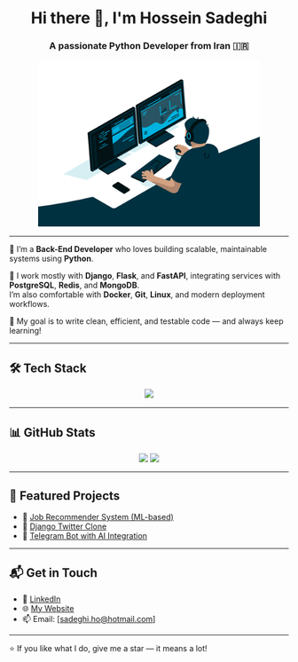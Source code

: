 <h1 align="center">Hi there 👋, I'm Hossein Sadeghi</h1>
<h3 align="center">A passionate Python Developer from Iran 🇮🇷</h3>

<div align="center">
  <img src="hossein-sa-animation.gif" width="400"/>
</div>

---

🌱 I’m a **Back-End Developer** who loves building scalable, maintainable systems using **Python**.

🔭 I work mostly with **Django**, **Flask**, and **FastAPI**, integrating services with **PostgreSQL**, **Redis**, and **MongoDB**.  
I’m also comfortable with **Docker**, **Git**, **Linux**, and modern deployment workflows.

🎯 My goal is to write clean, efficient, and testable code — and always keep learning!

---

## 🛠️ Tech Stack

<p align="center">
  <img src="https://skillicons.dev/icons?i=python,django,flask,fastapi,redis,postgres,mongodb,html,css,js,bootstrap,git,docker,pycharm,linux" />
</p>

---

## 📊 GitHub Stats

<p align="center">
  <img src="https://github-readme-stats.vercel.app/api?username=hossein-sa&show_icons=true&theme=radical&count_private=true" />
  <img src="https://github-readme-streak-stats.herokuapp.com/?user=hossein-sa&theme=radical" />
</p>

---

## 📂 Featured Projects

- 🔗 [Job Recommender System (ML-based)](https://github.com/hossein-sa/job-recommender)  
- 🐍 [Django Twitter Clone](https://github.com/hossein-sa/twitter-clone)  
- 🤖 [Telegram Bot with AI Integration](https://github.com/hossein-sa/telegram-ai-bot)

---

## 📬 Get in Touch

- 💼 [LinkedIn](https://linkedin.com/in/hossein-sa)  
- 🌐 [My Website](https://h-sadeghi.ir)  
- 📫 Email: [sadeghi.ho@hotmail.com]

---

⭐️ If you like what I do, give me a star — it means a lot!

